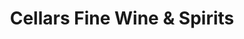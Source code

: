 ---
title: "Cellars Fine Wine & Spirits"
url: /phoenix/cellars-fine-wine-and-spirits/
shop: alcohol
---